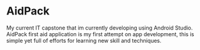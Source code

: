 # AidPack
My current IT capstone that im currently developing using Android Studio. 
AidPack first aid application is my first attempt on app development, this is simple yet full of efforts for learning new skill and techniques.
